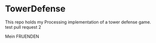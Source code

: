 # TowerDefense
This repo holds my Processing implementation of a tower defense game.
test pull request 2 

Mein FRUENDEN